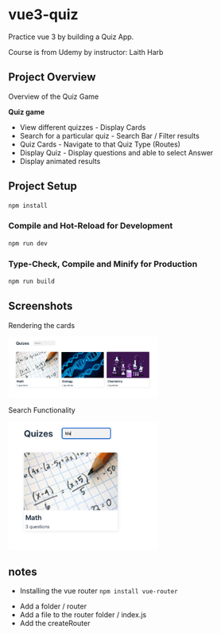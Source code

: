 # vue3-quiz

Practice vue 3 by building a Quiz App.

Course is from Udemy by instructor: Laith Harb

## Project Overview

Overview of the Quiz Game

**Quiz game**
* View different quizzes - Display Cards 
* Search for a particular quiz - Search Bar / Filter results
* Quiz Cards - Navigate to that Quiz Type (Routes) 
* Display Quiz - Display questions and able to select Answer 
* Display animated results


## Project Setup

```sh
npm install
```

### Compile and Hot-Reload for Development

```sh
npm run dev
```

### Type-Check, Compile and Minify for Production

```sh
npm run build
```

## Screenshots

Rendering the cards

<img src="./src/assets/screenshots/rendering_cards.png" width="300" />

Search Functionality

<img src="./src/assets/screenshots/search.png" width="300" />

## notes

* Installing the vue router ``npm install vue-router``

- Add a folder / router 
- Add a file to the router folder / index.js
- Add the createRouter 


